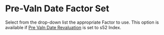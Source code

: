 # Pre-Valn Date Factor Set

Select from the drop-down list the appropriate Factor to use. This
option is available if [Pre Valn Date
Revaluation](deferreds_basis+pastrev.md) is set to s52 Index.
